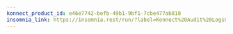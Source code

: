 ```yaml
---
konnect_product_id: e46e7742-befb-49b1-9bf1-7cbe477ab818
insomnia_link: https://insomnia.rest/run/?label=Konnect%20Audit%20Logs&uri=https%3A%2F%2Fraw.githubusercontent.com%2FKong%2Fdeveloper.konghq.com%2Fmain%2Fapi-specs%2FKonnect%2Fv2%2Fyaml%2Faudit-logs.yaml
---
```


